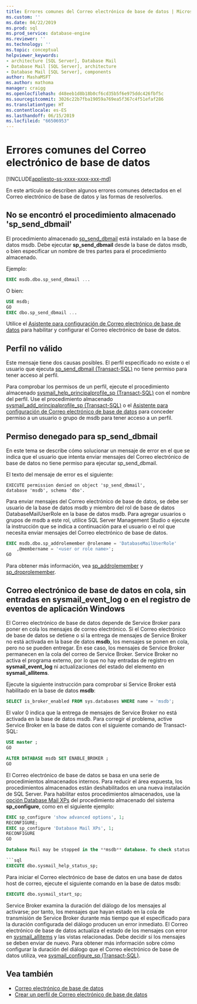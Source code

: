```yaml
---
title: Errores comunes del Correo electrónico de base de datos | Microsoft Docs
ms.custom: ''
ms.date: 04/22/2019
ms.prod: sql
ms.prod_service: database-engine
ms.reviewer: ''
ms.technology: ''
ms.topic: conceptual
helpviewer_keywords:
- architecture [SQL Server], Database Mail
- Database Mail [SQL Server], architecture
- Database Mail [SQL Server], components
author: MashaMSFT
ms.author: mathoma
manager: craigg
ms.openlocfilehash: d48eeb1d8b18b0cf6cd35b5f6e975ddc426fbf5c
ms.sourcegitcommit: 3026c22b7fba19059a769ea5f367c4f51efaf286
ms.translationtype: HT
ms.contentlocale: es-ES
ms.lasthandoff: 06/15/2019
ms.locfileid: "66506953"
---
```

# <a name="common-errors-with-database-mail"></a>Errores comunes del Correo electrónico de base de datos 
[!INCLUDE[appliesto-ss-xxxx-xxxx-xxx-md](../../includes/appliesto-ss-xxxx-xxxx-xxx-md.md)]

En este artículo se describen algunos errores comunes detectados en el Correo electrónico de base de datos y las formas de resolverlos.

## <a name="could-not-find-stored-procedure-spsenddbmail"></a>No se encontró el procedimiento almacenado 'sp_send_dbmail'
El procedimiento almacenado [sp_send_dbmail](../system-stored-procedures/sp-send-dbmail-transact-sql.md) está instalado en la base de datos msdb. Debe ejecutar **sp_send_dbmail** desde la base de datos msdb, o bien especificar un nombre de tres partes para el procedimiento almacenado.

Ejemplo:
```sql
EXEC msdb.dbo.sp_send_dbmail ...
```

O bien:

```sql
USE msdb;
GO
EXEC dbo.sp_send_dbmail ...
```

Utilice el [Asistente para configuración de Correo electrónico de base de datos](configure-database-mail.md) para habilitar y configurar el Correo electrónico de base de datos.

## <a name="profile-not-valid"></a>Perfil no válido
Este mensaje tiene dos causas posibles. El perfil especificado no existe o el usuario que ejecuta [sp_send_dbmail (Transact-SQL)](../system-stored-procedures/sp-send-dbmail-transact-sql.md) no tiene permiso para tener acceso al perfil.

Para comprobar los permisos de un perfil, ejecute el procedimiento almacenado [sysmail_help_principalprofile_sp (Transact-SQL)](../system-stored-procedures/sysmail-help-principalprofile-sp-transact-sql.md) con el nombre del perfil. Use el procedimiento almacenado [sysmail_add_principalprofile_sp (Transact-SQL)](../system-stored-procedures/sysmail-help-principalprofile-sp-transact-sql.md) o el [Asistente para configuración de Correo electrónico de base de datos](configure-database-mail.md) para conceder permiso a un usuario o grupo de msdb para tener acceso a un perfil.

## <a name="permission-denied-on-spsenddbmail"></a>Permiso denegado para sp_send_dbmail

En este tema se describe cómo solucionar un mensaje de error en el que se indica que el usuario que intenta enviar mensajes del Correo electrónico de base de datos no tiene permiso para ejecutar sp_send_dbmail.

El texto del mensaje de error es el siguiente:

```
EXECUTE permission denied on object 'sp_send_dbmail', 
database 'msdb', schema 'dbo'.
```

Para enviar mensajes del Correo electrónico de base de datos, se debe ser usuario de la base de datos msdb y miembro del rol de base de datos DatabaseMailUserRole en la base de datos msdb. Para agregar usuarios o grupos de msdb a este rol, utilice SQL Server Management Studio o ejecute la instrucción que se indica a continuación para el usuario o el rol que necesita enviar mensajes del Correo electrónico de base de datos.

```sql
EXEC msdb.dbo.sp_addrolemember @rolename = 'DatabaseMailUserRole'
    ,@membername = '<user or role name>';
GO
```
Para obtener más información, vea [sp_addrolemember](../system-stored-procedures/sp-addrolemember-transact-sql.md) y [sp_droprolemember](../system-stored-procedures/sp-droprolemember-transact-sql.md).

## <a name="database-mail-queued-no-entries-in-sysmaileventlog-or-windows-application-event-log"></a>Correo electrónico de base de datos en cola, sin entradas en sysmail_event_log o en el registro de eventos de aplicación Windows 

El Correo electrónico de base de datos depende de Service Broker para poner en cola los mensajes de correo electrónico. Si el Correo electrónico de base de datos se detiene o si la entrega de mensajes de Service Broker no está activada en la base de datos **msdb**, los mensajes se ponen en cola, pero no se pueden entregar. En ese caso, los mensajes de Service Broker permanecen en la cola del correo de Service Broker. Service Broker no activa el programa externo, por lo que no hay entradas de registro en **sysmail_event_log** ni actualizaciones del estado del elemento en **sysmail_allitems**.

Ejecute la siguiente instrucción para comprobar si Service Broker está habilitado en la base de datos **msdb**:

```sql
SELECT is_broker_enabled FROM sys.databases WHERE name = 'msdb';
```

El valor 0 indica que la entrega de mensajes de Service Broker no está activada en la base de datos msdb. Para corregir el problema, active Service Broker en la base de datos con el siguiente comando de Transact-SQL:

```sql
USE master ;
GO

ALTER DATABASE msdb SET ENABLE_BROKER ;
GO
``` 

El Correo electrónico de base de datos se basa en una serie de procedimientos almacenados internos. Para reducir el área expuesta, los procedimientos almacenados están deshabilitados en una nueva instalación de SQL Server. Para habilitar estos procedimientos almacenados, use la [opción Database Mail XPs](../../database-engine/configure-windows/database-mail-xps-server-configuration-option.md) del procedimiento almacenado del sistema **sp_configure**, como en el siguiente ejemplo:

```sql
EXEC sp_configure 'show advanced options', 1;  
RECONFIGURE;
EXEC sp_configure 'Database Mail XPs', 1;  
RECONFIGURE  
GO  

Database Mail may be stopped in the **msdb** database. To check status of Database Mail, execute the following statement:

```sql
EXECUTE dbo.sysmail_help_status_sp;
```

Para iniciar el Correo electrónico de base de datos en una base de datos host de correo, ejecute el siguiente comando en la base de datos msdb:

```sql
EXECUTE dbo.sysmail_start_sp;
```

Service Broker examina la duración del diálogo de los mensajes al activarse; por tanto, los mensajes que hayan estado en la cola de transmisión de Service Broker durante más tiempo que el especificado para la duración configurada del diálogo producen un error inmediato. El Correo electrónico de base de datos actualiza el estado de los mensajes con error en [sysmail_allitems](../system-catalog-views/sysmail-allitems-transact-sql.md) y las vistas relacionadas. Debe decidir si los mensajes se deben enviar de nuevo. Para obtener más información sobre cómo configurar la duración del diálogo que el Correo electrónico de base de datos utiliza, vea [sysmail_configure_sp (Transact-SQL)](../system-stored-procedures/sysmail-configure-sp-transact-sql.md).



##  <a name="RelatedContent"></a> Vea también
  
-  [Correo electrónico de base de datos](database-mail.md)
-  [Crear un perfil de Correo electrónico de base de datos](create-a-database-mail-profile.md)
  
  
